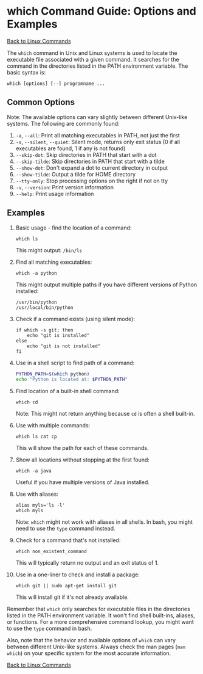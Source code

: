 # which Command Guide: Options and Examples

[Back to Linux Commands](../readme.md)

The `which` command in Unix and Linux systems is used to locate the executable file associated with a given command. It searches for the command in the directories listed in the PATH environment variable. The basic syntax is:

```
which [options] [--] programname ...
```

## Common Options

Note: The available options can vary slightly between different Unix-like systems. The following are commonly found:

1. `-a`, `--all`: Print all matching executables in PATH, not just the first
2. `-s`, `--silent`, `--quiet`: Silent mode, returns only exit status (0 if all executables are found, 1 if any is not found)
3. `--skip-dot`: Skip directories in PATH that start with a dot
4. `--skip-tilde`: Skip directories in PATH that start with a tilde
5. `--show-dot`: Don't expand a dot to current directory in output
6. `--show-tilde`: Output a tilde for HOME directory
7. `--tty-only`: Stop processing options on the right if not on tty
8. `-v`, `--version`: Print version information
9. `--help`: Print usage information

## Examples

1. Basic usage - find the location of a command:
   ```
   which ls
   ```
   This might output: `/bin/ls`

2. Find all matching executables:
   ```
   which -a python
   ```
   This might output multiple paths if you have different versions of Python installed:
   ```
   /usr/bin/python
   /usr/local/bin/python
   ```

3. Check if a command exists (using silent mode):
   ```
   if which -s git; then
       echo "git is installed"
   else
       echo "git is not installed"
   fi
   ```

4. Use in a shell script to find path of a command:
   ```bash
   PYTHON_PATH=$(which python)
   echo "Python is located at: $PYTHON_PATH"
   ```

5. Find location of a built-in shell command:
   ```
   which cd
   ```
   Note: This might not return anything because `cd` is often a shell built-in.

6. Use with multiple commands:
   ```
   which ls cat cp
   ```
   This will show the path for each of these commands.

7. Show all locations without stopping at the first found:
   ```
   which -a java
   ```
   Useful if you have multiple versions of Java installed.

8. Use with aliases:
   ```
   alias myls='ls -l'
   which myls
   ```
   Note: `which` might not work with aliases in all shells. In bash, you might need to use the `type` command instead.

9. Check for a command that's not installed:
   ```
   which non_existent_command
   ```
   This will typically return no output and an exit status of 1.

10. Use in a one-liner to check and install a package:
    ```
    which git || sudo apt-get install git
    ```
    This will install git if it's not already available.

Remember that `which` only searches for executable files in the directories listed in the PATH environment variable. It won't find shell built-ins, aliases, or functions. For a more comprehensive command lookup, you might want to use the `type` command in bash.

Also, note that the behavior and available options of `which` can vary between different Unix-like systems. Always check the man pages (`man which`) on your specific system for the most accurate information.

[Back to Linux Commands](../readme.md)
